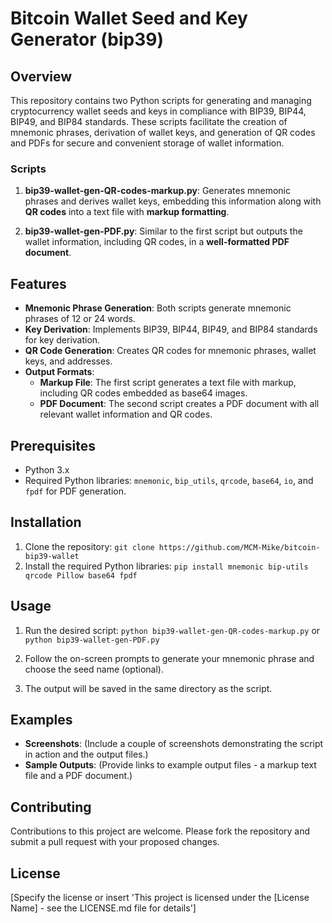 # Bitcoin Wallet Seed and Key Generator (bip39)

## Overview
This repository contains two Python scripts for generating and managing cryptocurrency wallet seeds and keys in compliance with BIP39, BIP44, BIP49, and BIP84 standards. These scripts facilitate the creation of mnemonic phrases, derivation of wallet keys, and generation of QR codes and PDFs for secure and convenient storage of wallet information.

### Scripts
1. **bip39-wallet-gen-QR-codes-markup.py**: Generates mnemonic phrases and derives wallet keys, embedding this information along with **QR codes** into a text file with **markup formatting**.
   
2. **bip39-wallet-gen-PDF.py**: Similar to the first script but outputs the wallet information, including QR codes, in a **well-formatted PDF document**.

## Features
- **Mnemonic Phrase Generation**: Both scripts generate mnemonic phrases of 12 or 24 words.
- **Key Derivation**: Implements BIP39, BIP44, BIP49, and BIP84 standards for key derivation.
- **QR Code Generation**: Creates QR codes for mnemonic phrases, wallet keys, and addresses.
- **Output Formats**:
  - **Markup File**: The first script generates a text file with markup, including QR codes embedded as base64 images.
  - **PDF Document**: The second script creates a PDF document with all relevant wallet information and QR codes.

## Prerequisites
- Python 3.x
- Required Python libraries: `mnemonic`, `bip_utils`, `qrcode`, `base64`, `io`, and `fpdf` for PDF generation.

## Installation

1. Clone the repository:
`git clone https://github.com/MCM-Mike/bitcoin-bip39-wallet`
2. Install the required Python libraries: `pip install mnemonic bip-utils qrcode Pillow base64 fpdf`
   
## Usage
1. Run the desired script: `python bip39-wallet-gen-QR-codes-markup.py`
or `python bip39-wallet-gen-PDF.py`

2. Follow the on-screen prompts to generate your mnemonic phrase and choose the seed name (optional).
3. The output will be saved in the same directory as the script.

## Examples

- **Screenshots**: (Include a couple of screenshots demonstrating the script in action and the output files.)
- **Sample Outputs**: (Provide links to example output files - a markup text file and a PDF document.)

## Contributing
Contributions to this project are welcome. Please fork the repository and submit a pull request with your proposed changes.

## License
[Specify the license or insert 'This project is licensed under the [License Name] - see the LICENSE.md file for details']

